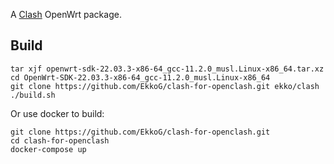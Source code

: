 A [Clash](https://github.com/Dreamacro/clash) OpenWrt package.

## Build

```
tar xjf openwrt-sdk-22.03.3-x86-64_gcc-11.2.0_musl.Linux-x86_64.tar.xz
cd OpenWrt-SDK-22.03.3-x86-64_gcc-11.2.0_musl.Linux-x86_64
git clone https://github.com/EkkoG/clash-for-openclash.git ekko/clash
./build.sh
```

Or use docker to build:

```
git clone https://github.com/EkkoG/clash-for-openclash.git
cd clash-for-openclash
docker-compose up
```